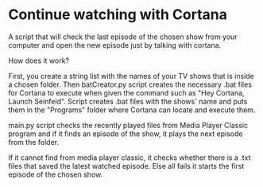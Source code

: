 # Continue watching with Cortana
A script that will check the last episode of the chosen show from your computer and open the new episode just by talking with cortana.

How does it work?

First, you create a string list with the names of your TV shows that is inside a chosen folder. Then batCreator.py script creates the necessary .bat files for Cortana to execute when given the command such as "Hey Cortana, Launch Seinfeld". Script creates .bat files with the shows' name and puts them in the "Programs" folder where Cortana can locate and execute them.

main.py script checks the recently played files from Media Player Classic program and if it finds an episode of the show, it plays the next episode from the folder.

If it cannot find from media player classic, it checks whether there is a .txt files that saved the latest watched episode.
Else all fails it starts the first episode of the chosen show.
